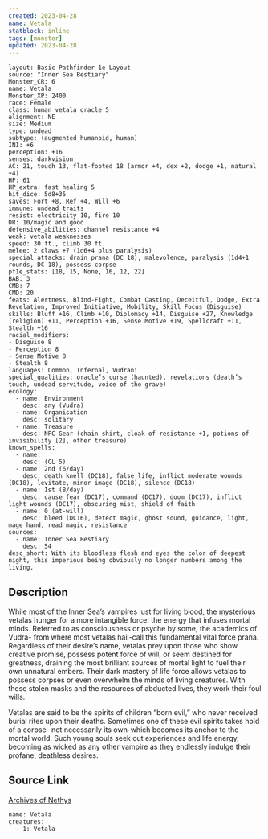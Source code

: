 ```yaml
---
created: 2023-04-28
name: Vetala
statblock: inline
tags: [monster]
updated: 2023-04-28
---
```

```statblock
layout: Basic Pathfinder 1e Layout
source: "Inner Sea Bestiary"
Monster_CR: 6
name: Vetala
Monster_XP: 2400
race: Female
class: human vetala oracle 5
alignment: NE
size: Medium
type: undead
subtype: (augmented humanoid, human)
INI: +6
perception: +16
senses: darkvision
AC: 21, touch 13, flat-footed 18 (armor +4, dex +2, dodge +1, natural +4)
HP: 61
HP_extra: fast healing 5
hit_dice: 5d8+35
saves: Fort +8, Ref +4, Will +6
immune: undead traits
resist: electricity 10, fire 10
DR: 10/magic and good
defensive_abilities: channel resistance +4
weak: vetala weaknesses
speed: 30 ft., climb 30 ft.
melee: 2 claws +7 (1d6+4 plus paralysis)
special_attacks: drain prana (DC 18), malevolence, paralysis (1d4+1 rounds, DC 18), possess corpse
pf1e_stats: [18, 15, None, 16, 12, 22]
BAB: 3
CMB: 7
CMD: 20
feats: Alertness, Blind-Fight, Combat Casting, Deceitful, Dodge, Extra Revelation, Improved Initiative, Mobility, Skill Focus (Disguise)
skills: Bluff +16, Climb +10, Diplomacy +14, Disguise +27, Knowledge (religion) +11, Perception +16, Sense Motive +19, Spellcraft +11, Stealth +16
racial_modifiers:
- Disguise 8
- Perception 8
- Sense Motive 8
- Stealth 8
languages: Common, Infernal, Vudrani
special_qualities: oracle’s curse (haunted), revelations (death’s touch, undead servitude, voice of the grave)
ecology:
  - name: Environment
    desc: any (Vudra)
  - name: Organisation
    desc: solitary
  - name: Treasure
    desc: NPC Gear (chain shirt, cloak of resistance +1, potions of invisibility [2], other treasure)
known_spells:
  - name:
    desc: (CL 5)
  - name: 2nd (6/day)
    desc: death knell (DC18), false life, inflict moderate wounds (DC18), levitate, minor image (DC18), silence (DC18)
  - name: 1st (8/day)
    desc: cause fear (DC17), command (DC17), doom (DC17), inflict light wounds (DC17), obscuring mist, shield of faith
  - name: 0 (at-will)
    desc: bleed (DC16), detect magic, ghost sound, guidance, light, mage hand, read magic, resistance
sources:
  - name: Inner Sea Bestiary
    desc: 54
desc_short: With its bloodless flesh and eyes the color of deepest night, this imperious being obviously no longer numbers among the living.
```
## Description
While most of the Inner Sea’s vampires lust for living blood, the mysterious vetalas hunger for a more intangible force: the energy that infuses mortal minds. Referred to as consciousness or psyche by some, the academics of Vudra- from where most vetalas hail-call this fundamental vital force prana. Regardless of their desire’s name, vetalas prey upon those who show creative promise, possess potent force of will, or seem destined for greatness, draining the most brilliant sources of mortal light to fuel their own unnatural embers. Their dark mastery of life force allows vetalas to possess corpses or even overwhelm the minds of living creatures. With these stolen masks and the resources of abducted lives, they work their foul wills.

Vetalas are said to be the spirits of children “born evil,” who never received burial rites upon their deaths. Sometimes one of these evil spirits takes hold of a corpse- not necessarily its own-which becomes its anchor to the mortal world. Such young souls seek out experiences and life energy, becoming as wicked as any other vampire as they endlessly indulge their profane, deathless desires.
## Source Link
[Archives of Nethys](https://aonprd.com/MonsterDisplay.aspx?ItemName=Vetala)
```encounter-table
name: Vetala
creatures:
  - 1: Vetala
```
